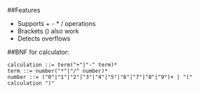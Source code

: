 
##Features
- Supports + - * / operations
- Brackets () also work
- Detects overflows


##BNF for calculator:

    calculation ::= term("+"|"-" term)*
    term ::= number("*"|"/" number)*
    number ::= ("0"|"1"|"2"|"3"|"4"|"5"|"6"|"7"|"8"|"9")+ | "(" calculation ")"
